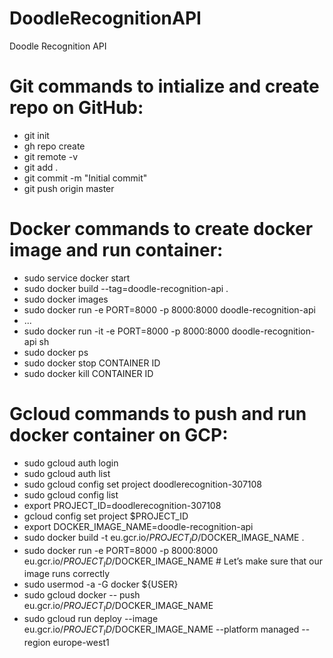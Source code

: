 # DoodleRecognitionAPI
Doodle Recognition API

# Git commands to intialize and create repo on GitHub:

- git init
- gh repo create
- git remote -v
- git add .
- git commit -m "Initial commit"
- git push origin master

# Docker commands to create docker image and run container:

- sudo service docker start
- sudo docker build --tag=doodle-recognition-api .
- sudo docker images
- sudo docker run -e PORT=8000 -p 8000:8000 doodle-recognition-api
- ...
- sudo docker run -it -e PORT=8000 -p 8000:8000 doodle-recognition-api sh
- sudo docker ps
- sudo docker stop CONTAINER ID
- sudo docker kill CONTAINER ID 

# Gcloud commands to push and run docker container on GCP:
- sudo gcloud auth login
- sudo gcloud auth list
- sudo gcloud config set project doodlerecognition-307108
- sudo gcloud config list
- export PROJECT_ID=doodlerecognition-307108
- gcloud config set project $PROJECT_ID
- export DOCKER_IMAGE_NAME=doodle-recognition-api
- sudo docker build -t eu.gcr.io/$PROJECT_ID/$DOCKER_IMAGE_NAME .
- sudo docker run -e PORT=8000 -p 8000:8000 eu.gcr.io/$PROJECT_ID/$DOCKER_IMAGE_NAME # Let’s make sure that our image runs correctly
- sudo usermod -a -G docker ${USER}
- sudo gcloud docker -- push eu.gcr.io/$PROJECT_ID/$DOCKER_IMAGE_NAME
- sudo gcloud run deploy --image eu.gcr.io/$PROJECT_ID/$DOCKER_IMAGE_NAME --platform managed --region europe-west1
